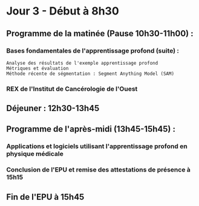 # Jour 3 - Début à 8h30

## Programme de la matinée (Pause 10h30-11h00) :

### Bases fondamentales de l'apprentissage profond (suite) :
    Analyse des résultats de l'exemple apprentissage profond
    Métriques et évaluation 
    Méthode récente de ségmentation : Segment Anything Model (SAM)

### REX de l'Institut de Cancérologie de l'Ouest

## Déjeuner : 12h30-13h45

## Programme de l'après-midi (13h45-15h45) :

  ### Applications et logiciels utilisant l'apprentissage profond en physique médicale

  ### Conclusion de l'EPU et remise des attestations de présence à 15h15
  
## Fin de l'EPU à 15h45
